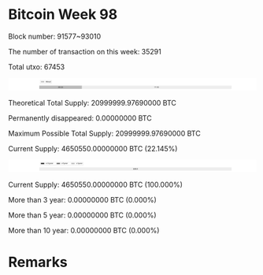 # Bitcoin Week 98

Block number: 91577~93010

The number of transaction on this week: 35291

Total utxo: 67453

![](../images/mined_week98.png)

Theoretical Total Supply: 20999999.97690000 BTC

Permanently disappeared: 0.00000000 BTC

Maximum Possible Total Supply: 20999999.97690000 BTC

Current Supply: 4650550.00000000 BTC (22.145%)

![](../images/year_week98.png)


Current Supply: 4650550.00000000 BTC (100.000%)

More than 3 year: 0.00000000 BTC (0.000%)

More than 5 year: 0.00000000 BTC (0.000%)

More than 10 year: 0.00000000 BTC (0.000%)

# Remarks


